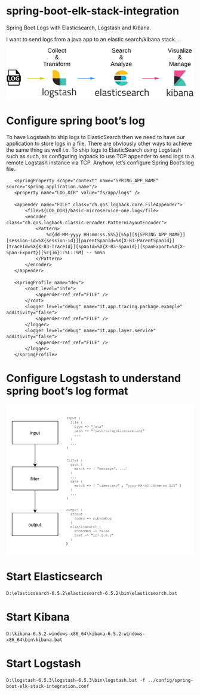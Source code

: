 # spring-boot-elk-stack-integration
Spring Boot Logs with Elasticsearch, Logstash and Kibana.

I want to send logs from a java app to an elastic search/kibana stack... 

![image](https://github.com/antoniopaolacci/spring-boot-elk-stack-integration/blob/master/log-on-elk-architecture.png)

# Configure spring boot’s log #

To have Logstash to ship logs to ElasticSearch then we need to have our application to store logs in a file. 
There are obviously other ways to achieve the same thing as well i.e. 
To ship logs to ElasticSearch using Logstash such as such, as configuring logback to use TCP appender to send logs to a remote Logstash instance via TCP. 
Anyhow, let’s configure Spring Boot’s log file.

 ```
    <springProperty scope="context" name="SPRING_APP_NAME" source="spring.application.name"/>
    <property name="LOG_DIR" value="fs/app/logs" />
 
	<appender name="FILE" class="ch.qos.logback.core.FileAppender">
		<file>${LOG_DIR}/basic-microservice-one.log</file>
		<encoder class="ch.qos.logback.classic.encoder.PatternLayoutEncoder">
			<Pattern>
				%d{dd-MM-yyyy HH:mm:ss.SSS}[%5p][${SPRING_APP_NAME}][session-id=%X{session-id}][parentSpanId=%X{X-B3-ParentSpanId}][traceId=%X{X-B3-TraceId}][spanId=%X{X-B3-SpanId}][spanExport=%X{X-Span-Export}][%c{36}::%L::%M] -- %m%n
			</Pattern>
		</encoder>
	</appender>
	
	<springProfile name="dev">
		<root level="info">
			<appender-ref ref="FILE" />
		</root>	
		<logger level="debug" name="it.app.tracing.package.example" additivity="false">
			<appender-ref ref="FILE" />
		</logger>
		<logger level="debug" name="it.app.layer.service" additivity="false">
			<appender-ref ref="FILE" />
		</logger>
	</springProfile>
 ```


# Configure Logstash to understand spring boot’s log format #

![image](https://github.com/antoniopaolacci/spring-boot-elk-stack-integration/blob/master/logstash-config.png)



# Start Elasticsearch #

```
D:\elasticsearch-6.5.2\elasticsearch-6.5.2\bin\elasticsearch.bat
```
 
# Start Kibana #

```
D:\kibana-6.5.2-windows-x86_64\kibana-6.5.2-windows-x86_64\bin\kibana.bat
```

# Start Logstash #

```
D:\logstash-6.5.3\logstash-6.5.3\bin\logstash.bat -f ../config/spring-boot-elk-stack-integration.conf
```